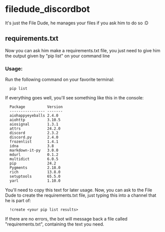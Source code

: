 # filedude_discordbot
It's just the File Dude, he manages your files if you ask him to do so :D

## requirements.txt
Now you can ask him make a requirements.txt file, you just need to give him the
output given by "pip list" on your command line

### Usage:
Run the following command on your favorite terminal:
```
  pip list 
```
If everything goes well, you'll see something like this in the console:
```
  Package          Version
  ---------------- -------
  aiohappyeyeballs 2.4.0
  aiohttp          3.10.5 
  aiosignal        1.3.1
  attrs            24.2.0 
  discord          2.3.2
  discord.py       2.4.0
  frozenlist       1.4.1
  idna             3.8
  markdown-it-py   3.0.0
  mdurl            0.1.2
  multidict        6.0.5
  pip              24.2
  Pygments         2.18.0
  rich             13.8.0
  setuptools       65.5.0
  yarl             1.10.0
```
You'll need to copy this text for later usage. Now, you can ask to the File Dude to create the requirements.txt file,
just typing this into a channel that he is part of:
```
  !create <your pip list results>
```

If there are no errors, the bot will message back a file called "requirements.txt", containing the text you need.

